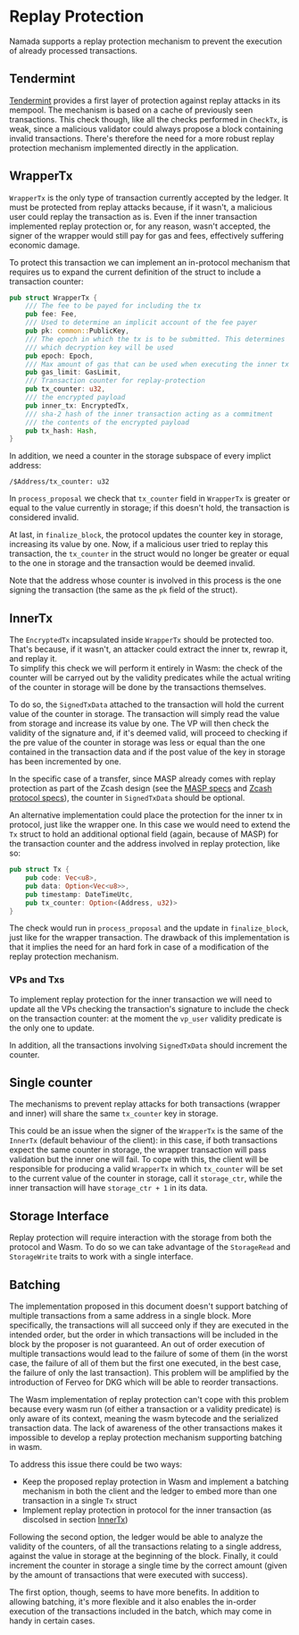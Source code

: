 # Replay Protection

Namada supports a replay protection mechanism to prevent the execution of already processed transactions.

## Tendermint

[Tendermint]((https://docs.tendermint.com/v0.33/app-dev/app-development.html#replay-protection)) provides a first layer of protection against replay attacks in its mempool. The mechanism is based on a cache of previously seen transactions. This check though, like all the checks performed in `CheckTx`, is weak, since a malicious validator could always propose a block containing invalid transactions. There's therefore the need for a more robust replay protection mechanism implemented directly in the application.

## WrapperTx

`WrapperTx` is the only type of transaction currently accepted by the ledger. It must be protected from replay attacks because, if it wasn't, a malicious user could replay the transaction as is. Even if the inner transaction implemented replay protection or, for any reason, wasn't accepted, the signer of the wrapper would still pay for gas and fees, effectively suffering economic damage.

To protect this transaction we can implement an in-protocol mechanism that requires us to expand the current definition of the struct to include a transaction counter:

```rust
pub struct WrapperTx {
    /// The fee to be payed for including the tx
    pub fee: Fee,
    /// Used to determine an implicit account of the fee payer
    pub pk: common::PublicKey,
    /// The epoch in which the tx is to be submitted. This determines
    /// which decryption key will be used
    pub epoch: Epoch,
    /// Max amount of gas that can be used when executing the inner tx
    pub gas_limit: GasLimit,
    /// Transaction counter for replay-protection
    pub tx_counter: u32,
    /// the encrypted payload
    pub inner_tx: EncryptedTx,
    /// sha-2 hash of the inner transaction acting as a commitment
    /// the contents of the encrypted payload
    pub tx_hash: Hash,
}
``` 

In addition, we need a counter in the storage subspace of every implict address:

```
/$Address/tx_counter: u32
```

In `process_proposal` we check that `tx_counter` field in `WrapperTx` is greater or equal to the value currently in storage; if this doesn't hold, the transaction is considered invalid.

At last, in `finalize_block`, the protocol updates the counter key in storage, increasing its value by one. Now, if a malicious user tried to replay this transaction, the `tx_counter` in the struct would no longer be greater or equal to the one in storage and the transaction would be deemed invalid. 

Note that the address whose counter is involved in this process is the one signing the transaction (the same as the `pk` field of the struct).

## InnerTx

The `EncryptedTx` incapsulated inside `WrapperTx` should be protected too. That's because, if it wasn't, an attacker could extract the inner tx, rewrap it, and replay it.\
To simplify this check we will perform it entirely in Wasm: the check of the counter will be carryed out by the validity predicates while the actual writing of the counter in storage will be done by the transactions themselves. 

To do so, the `SignedTxData` attached to the transaction will hold the current value of the counter in storage. The transaction will simply read the value from storage and increase its value by one. The VP will then check the validity of the signature and, if it's deemed valid, will proceed to checking if the pre value of the counter in storage was less or equal than the one contained in the transaction data and if the post value of the key in storage has been incremented by one.

In the specific case of a transfer, since MASP already comes with replay protection as part of the Zcash design (see the [MASP specs](https://specs.namada.net/masp.html) and [Zcash protocol specs](https://zips.z.cash/protocol/protocol.pdf)), the counter in `SignedTxData` should be optional.

An alternative implementation could place the protection for the inner tx in protocol, just like the wrapper one. In this case we would need to extend the `Tx` struct to hold an additional optional field (again, because of MASP) for the transaction counter and the address involved in replay protection, like so:

```rust
pub struct Tx {
    pub code: Vec<u8>,
    pub data: Option<Vec<u8>>,
    pub timestamp: DateTimeUtc,
    pub tx_counter: Option<(Address, u32)>
}
```

The check would run in `process_proposal` and the update in `finalize_block`, just like for the wrapper transaction. The drawback of this implementation is that it implies the need for an hard fork in case of a modification of the replay protection mechanism.

### VPs and Txs

To implement replay protection for the inner transaction we will need to update all the VPs checking the transaction's signature to include the check on the transaction counter: at the moment the `vp_user` validity predicate is the only one to update.

In addition, all the transactions involving `SignedTxData` should increment the counter.

## Single counter

The mechanisms to prevent replay attacks for both transactions (wrapper and inner) will share the same `tx_counter` key in storage.

This could be an issue when the signer of the `WrapperTx` is the same of the `InnerTx` (default behaviour of the client): in this case, if both transactions expect the same counter in storage, the wrapper transaction will pass validation but the inner one will fail. To cope with this, the client will be responsible for producing a valid `WrapperTx` in which `tx_counter` will be set to the current value of the counter in storage, call it `storage_ctr`, while the inner transaction will have `storage_ctr + 1` in its data.

## Storage Interface

Replay protection will require interaction with the storage from both the protocol and Wasm. To do so we can take advantage of the `StorageRead` and `StorageWrite` traits to work with a single interface.

## Batching

The implementation proposed in this document doesn't support batching of multiple transactions from a same address in a single block. More specifically, the transactions will all succeed only if they are executed in the intended order, but the order in which transactions will be included in the block by the proposer is not guaranteed. An out of order execution of multiple transactions would lead to the failure of some of them (in the worst case, the failure of all of them but the first one executed, in the best case, the failure of only the last transaction). This problem will be amplified by the introduction of Ferveo for DKG which will be able to reorder transactions.

The Wasm implementation of replay protection can't cope with this problem because every wasm run (of either a transaction or a validity predicate) is only aware of its context, meaning the wasm bytecode and the serialized transaction data. The lack of awareness of the other transactions makes it impossible to develop a replay protection mechanism supporting batching in wasm.

To address this issue there could be two ways:

- Keep the proposed replay protection in Wasm and implement a batching mechanism in both the client and the ledger to embed more than one transaction in a single `Tx` struct
- Implement replay protection in protocol for the inner transaction (as discolsed in section [InnerTx](#InnerTx))

Following the second option, the ledger would be able to analyze the validity of the counters, of all the transactions relating to a single address, against the value in storage at the beginning of the block.
Finally, it could increment the counter in storage a single time by the correct amount (given by the amount of transactions that were executed with success).

The first option, though, seems to have more benefits. In addition to allowing batching, it's more flexible and it also enables the in-order execution of the transactions included in the batch, which may come in handy in certain cases.
